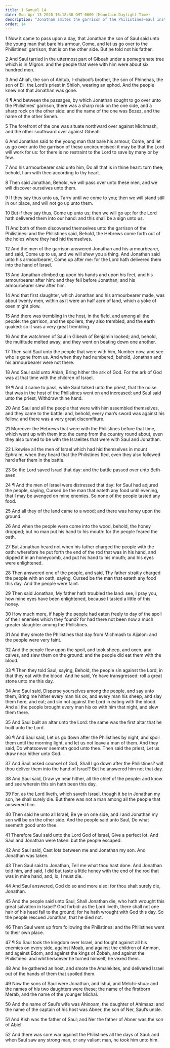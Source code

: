 ```yaml
---
title: 1 Samuel 14
date: Mon Apr 13 2020 16:18:38 GMT-0600 (Mountain Daylight Time)
description: "Jonathan smites the garrison of the Philistines—Saul instructs the people to eat no food until evening—Unaware of the oath, Jonathan eats, and Saul decrees his death—He is rescued by the people—Saul vexes his enemies on every hand."
order: 14
---
```


1 Now it came to pass upon a day, that Jonathan the son of Saul said unto the young man that bare his armour, Come, and let us go over to the Philistines’ garrison, that is on the other side. But he told not his father.

2 And Saul tarried in the uttermost part of Gibeah under a pomegranate tree which is in Migron: and the people that were with him were about six hundred men.

3 And Ahiah, the son of Ahitub, I-chabod’s brother, the son of Phinehas, the son of Eli, the Lord’s priest in Shiloh, wearing an ephod. And the people knew not that Jonathan was gone.

4 ¶ And between the passages, by which Jonathan sought to go over unto the Philistines’ garrison, there was a sharp rock on the one side, and a sharp rock on the other side: and the name of the one was Bozez, and the name of the other Seneh.

5 The forefront of the one was situate northward over against Michmash, and the other southward over against Gibeah.

6 And Jonathan said to the young man that bare his armour, Come, and let us go over unto the garrison of these uncircumcised: it may be that the Lord will work for us: for there is no restraint to the Lord to save by many or by few.

7 And his armourbearer said unto him, Do all that is in thine heart: turn thee; behold, I am with thee according to thy heart.

8 Then said Jonathan, Behold, we will pass over unto these men, and we will discover ourselves unto them.

9 If they say thus unto us, Tarry until we come to you; then we will stand still in our place, and will not go up unto them.

10 But if they say thus, Come up unto us; then we will go up: for the Lord hath delivered them into our hand: and this shall be a sign unto us.

11 And both of them discovered themselves unto the garrison of the Philistines: and the Philistines said, Behold, the Hebrews come forth out of the holes where they had hid themselves.

12 And the men of the garrison answered Jonathan and his armourbearer, and said, Come up to us, and we will shew you a thing. And Jonathan said unto his armourbearer, Come up after me: for the Lord hath delivered them into the hand of Israel.

13 And Jonathan climbed up upon his hands and upon his feet, and his armourbearer after him: and they fell before Jonathan; and his armourbearer slew after him.

14 And that first slaughter, which Jonathan and his armourbearer made, was about twenty men, within as it were an half acre of land, which a yoke of oxen might plow.

15 And there was trembling in the host, in the field, and among all the people: the garrison, and the spoilers, they also trembled, and the earth quaked: so it was a very great trembling.

16 And the watchmen of Saul in Gibeah of Benjamin looked; and, behold, the multitude melted away, and they went on beating down one another.

17 Then said Saul unto the people that were with him, Number now, and see who is gone from us. And when they had numbered, behold, Jonathan and his armourbearer were not there.

18 And Saul said unto Ahiah, Bring hither the ark of God. For the ark of God was at that time with the children of Israel.

19 ¶ And it came to pass, while Saul talked unto the priest, that the noise that was in the host of the Philistines went on and increased: and Saul said unto the priest, Withdraw thine hand.

20 And Saul and all the people that were with him assembled themselves, and they came to the battle: and, behold, every man’s sword was against his fellow, and there was a very great discomfiture.

21 Moreover the Hebrews that were with the Philistines before that time, which went up with them into the camp from the country round about, even they also turned to be with the Israelites that were with Saul and Jonathan.

22 Likewise all the men of Israel which had hid themselves in mount Ephraim, when they heard that the Philistines fled, even they also followed hard after them in the battle.

23 So the Lord saved Israel that day: and the battle passed over unto Beth-aven.

24 ¶ And the men of Israel were distressed that day: for Saul had adjured the people, saying, Cursed be the man that eateth any food until evening, that I may be avenged on mine enemies. So none of the people tasted any food.

25 And all they of the land came to a wood; and there was honey upon the ground.

26 And when the people were come into the wood, behold, the honey dropped; but no man put his hand to his mouth: for the people feared the oath.

27 But Jonathan heard not when his father charged the people with the oath: wherefore he put forth the end of the rod that was in his hand, and dipped it in an honeycomb, and put his hand to his mouth; and his eyes were enlightened.

28 Then answered one of the people, and said, Thy father straitly charged the people with an oath, saying, Cursed be the man that eateth any food this day. And the people were faint.

29 Then said Jonathan, My father hath troubled the land: see, I pray you, how mine eyes have been enlightened, because I tasted a little of this honey.

30 How much more, if haply the people had eaten freely to day of the spoil of their enemies which they found? for had there not been now a much greater slaughter among the Philistines.

31 And they smote the Philistines that day from Michmash to Aijalon: and the people were very faint.

32 And the people flew upon the spoil, and took sheep, and oxen, and calves, and slew them on the ground: and the people did eat them with the blood.

33 ¶ Then they told Saul, saying, Behold, the people sin against the Lord, in that they eat with the blood. And he said, Ye have transgressed: roll a great stone unto me this day.

34 And Saul said, Disperse yourselves among the people, and say unto them, Bring me hither every man his ox, and every man his sheep, and slay them here, and eat; and sin not against the Lord in eating with the blood. And all the people brought every man his ox with him that night, and slew them there.

35 And Saul built an altar unto the Lord: the same was the first altar that he built unto the Lord.

36 ¶ And Saul said, Let us go down after the Philistines by night, and spoil them until the morning light, and let us not leave a man of them. And they said, Do whatsoever seemeth good unto thee. Then said the priest, Let us draw near hither unto God.

37 And Saul asked counsel of God, Shall I go down after the Philistines? wilt thou deliver them into the hand of Israel? But he answered him not that day.

38 And Saul said, Draw ye near hither, all the chief of the people: and know and see wherein this sin hath been this day.

39 For, as the Lord liveth, which saveth Israel, though it be in Jonathan my son, he shall surely die. But there was not a man among all the people that answered him.

40 Then said he unto all Israel, Be ye on one side, and I and Jonathan my son will be on the other side. And the people said unto Saul, Do what seemeth good unto thee.

41 Therefore Saul said unto the Lord God of Israel, Give a perfect lot. And Saul and Jonathan were taken: but the people escaped.

42 And Saul said, Cast lots between me and Jonathan my son. And Jonathan was taken.

43 Then Saul said to Jonathan, Tell me what thou hast done. And Jonathan told him, and said, I did but taste a little honey with the end of the rod that was in mine hand, and, lo, I must die.

44 And Saul answered, God do so and more also: for thou shalt surely die, Jonathan.

45 And the people said unto Saul, Shall Jonathan die, who hath wrought this great salvation in Israel? God forbid: as the Lord liveth, there shall not one hair of his head fall to the ground; for he hath wrought with God this day. So the people rescued Jonathan, that he died not.

46 Then Saul went up from following the Philistines: and the Philistines went to their own place.

47 ¶ So Saul took the kingdom over Israel, and fought against all his enemies on every side, against Moab, and against the children of Ammon, and against Edom, and against the kings of Zobah, and against the Philistines: and whithersoever he turned himself, he vexed them.

48 And he gathered an host, and smote the Amalekites, and delivered Israel out of the hands of them that spoiled them.

49 Now the sons of Saul were Jonathan, and Ishui, and Melchi-shua: and the names of his two daughters were these; the name of the firstborn Merab, and the name of the younger Michal.

50 And the name of Saul’s wife was Ahinoam, the daughter of Ahimaaz: and the name of the captain of his host was Abner, the son of Ner, Saul’s uncle.

51 And Kish was the father of Saul; and Ner the father of Abner was the son of Abiel.

52 And there was sore war against the Philistines all the days of Saul: and when Saul saw any strong man, or any valiant man, he took him unto him.
